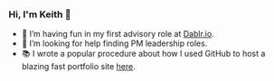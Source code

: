 ### Hi, I'm Keith 👋

- 🔭 I’m having fun in my first advisory role at [Dablr.io](https://www.dablr.io/). 
- 🤔 I’m looking for help finding PM leadership roles. 
- 📚 I wrote a popular procedure about how I used GitHub to host a blazing fast portfolio site [here](https://www.linkedin.com/pulse/how-host-blazing-fast-portfolio-page-59-minutes-free-keith-reynolds-wplwc/).

<!--
**keithreynolds/keithreynolds** is a ✨ _special_ ✨ repository because its `README.md` (this file) appears on your GitHub profile.

Here are some ideas to get you started:

- 🔭 I’m currently working on ...
- 🌱 I’m currently learning ...
- 👯 I’m looking to collaborate on ...
- 🤔 I’m looking for help with ...
- 💬 Ask me about ...
- 📫 How to reach me: ...
- 😄 Pronouns: ...
- ⚡ Fun fact: ...
-->
